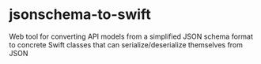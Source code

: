 # jsonschema-to-swift
Web tool for converting API models from a simplified JSON schema format to concrete Swift classes that can serialize/deserialize themselves from JSON
